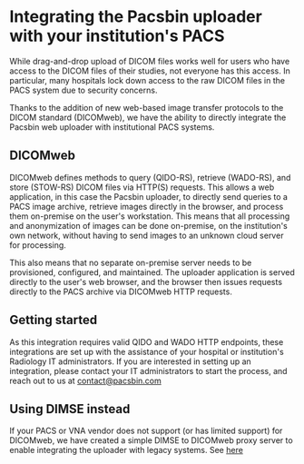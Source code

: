 # Integrating the Pacsbin uploader with your institution's PACS

While drag-and-drop upload of DICOM files works well for users who have access
to the DICOM files of their studies, not everyone has this access. In
particular, many hospitals lock down access to the raw DICOM files in the PACS
system due to security concerns.

Thanks to the addition of new web-based image transfer protocols to the DICOM
standard (DICOMweb), we have the ability to directly integrate the Pacsbin web uploader
with institutional PACS systems.

## DICOMweb

DICOMweb defines methods to query (QIDO-RS), retrieve (WADO-RS), and store
(STOW-RS) DICOM files via HTTP(S) requests. This allows a web application, in
this case the Pacsbin uploader, to directly send queries to a PACS image
archive, retrieve images directly in the browser, and process them on-premise on
the user's workstation. This means that all processing and anonymization of
images can be done on-premise, on the institution's own network, without having to
send images to an unknown cloud server for processing.

This also means that no separate on-premise server needs to be provisioned,
configured, and maintained. The uploader application is served directly to the
user's web browser, and the browser then issues requests directly to the PACS
archive via DICOMweb HTTP requests.

## Getting started

As this integration requires valid QIDO and WADO HTTP endpoints, these
integrations are set up with the assistance of your hospital or institution's
Radiology IT administrators. If you are interested in setting up an integration,
please contact your IT administrators to start the process, and reach out to us
at contact@pacsbin.com

## Using DIMSE instead
If your PACS or VNA vendor does not support (or has limited support) for
DICOMweb, we have created a simple DIMSE to DICOMweb proxy server to enable
integrating the uploader with legacy systems. See
[here](/integration/dimse-proxy)